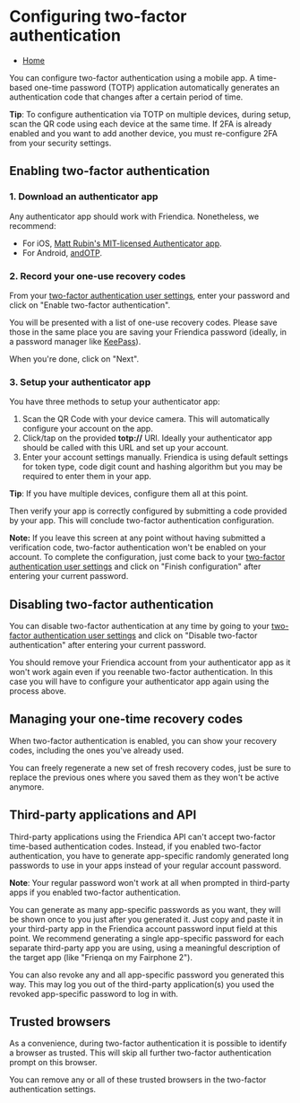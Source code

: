 # Configuring two-factor authentication

* [Home](help)

You can configure two-factor authentication using a mobile app.
A time-based one-time password (TOTP) application automatically generates an authentication code that changes after a certain period of time.

**Tip**: To configure authentication via TOTP on multiple devices, during setup, scan the QR code using each device at the same time.
If 2FA is already enabled and you want to add another device, you must re-configure 2FA from your security settings.

## Enabling two-factor authentication

### 1. Download an authenticator app

Any authenticator app should work with Friendica.
Nonetheless, we recommend:

 - For iOS, [Matt Rubin's MIT-licensed Authenticator app](https://mattrubin.me/authenticator).
 - For Android, [andOTP](https://github.com/andOTP/andOTP).
 
### 2. Record your one-use recovery codes

From your [two-factor authentication user settings](/settings/2fa), enter your password and click on "Enable two-factor authentication".

You will be presented with a list of one-use recovery codes.
Please save those in the same place you are saving your Friendica password (ideally, in a password manager like [KeePass](https://keepass.info)).

When you're done, click on "Next".

### 3. Setup your authenticator app

You have three methods to setup your authenticator app:

1. Scan the QR Code with your device camera.
   This will automatically configure your account on the app.
2. Click/tap on the provided **totp://** URl.
   Ideally your authenticator app should be called with this URL and set up your account.
3. Enter your account settings manually.
   Friendica is using default settings for token type, code digit count and hashing algorithm but you may be required to enter them in your app.

**Tip**: If you have multiple devices, configure them all at this point.

Then verify your app is correctly configured by submitting a code provided by your app.
This will conclude two-factor authentication configuration.

**Note:** If you leave this screen at any point without having submitted a verification code, two-factor authentication won't be enabled on your account.
To complete the configuration, just come back to your [two-factor authentication user settings](/settings/2fa) and click on "Finish configuration" after entering your current password.

## Disabling two-factor authentication

You can disable two-factor authentication at any time by going to your [two-factor authentication user settings](/settings/2fa) and click on "Disable two-factor authentication" after entering your current password.

You should remove your Friendica account from your authenticator app as it won't work again even if you reenable two-factor authentication.
In this case you will have to configure your authenticator app again using the process above.

## Managing your one-time recovery codes

When two-factor authentication is enabled, you can show your recovery codes, including the ones you've already used.

You can freely regenerate a new set of fresh recovery codes, just be sure to replace the previous ones where you saved them as they won't be active anymore.

## Third-party applications and API

Third-party applications using the Friendica API can't accept two-factor time-based authentication codes.
Instead, if you enabled two-factor authentication, you have to generate app-specific randomly generated long passwords to use in your apps instead of your regular account password.

**Note**: Your regular password won't work at all when prompted in third-party apps if you enabled two-factor authentication.

You can generate as many app-specific passwords as you want, they will be shown once to you just after you generated it.
Just copy and paste it in your third-party app in the Friendica account password input field at this point.
We recommend generating a single app-specific password for each separate third-party app you are using, using a meaningful description of the target app (like "Frienqa on my Fairphone 2").

You can also revoke any and all app-specific password you generated this way.
This may log you out of the third-party application(s) you used the revoked app-specific password to log in with.

## Trusted browsers

As a convenience, during two-factor authentication it is possible to identify a browser as trusted.
This will skip all further two-factor authentication prompt on this browser.

You can remove any or all of these trusted browsers in the two-factor authentication settings.
